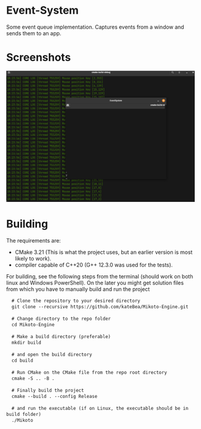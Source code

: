 # Event-System
Some event queue implementation. Captures events from a window and sends them to an app.

# Screenshots
![KeyTrack](img/keyTrack.png)
# Building

The requirements are:
- CMake 3.21 (This is what the project uses, but an earlier version is most likely to work).
- compiler capable of C++20 (G++ 12.3.0 was used for the tests).

For building, see the following steps from the terminal (should work on both linux and Windows PowerShell).
On the later you might get solution files from which you have to manually build and run the project
```shell
  # Clone the repository to your desired directory
  git clone --recursive https://github.com/kateBea/Mikoto-Engine.git
  
  # Change directory to the repo folder
  cd Mikoto-Engine
  
  # Make a build directory (preferable)
  mkdir build 
  
  # and open the build directory
  cd build
  
  # Run CMake on the CMake file from the repo root directory
  cmake -S .. -B .
  
  # Finally build the project
  cmake --build . --config Release
  
  # and run the executable (if on Linux, the executable should be in build folder)
  ./Mikoto
```